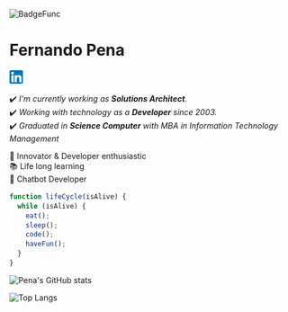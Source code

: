 
![BadgeFunc](https://img.shields.io/badge/Developer-Solutions%20Architect-brightgreen)

# Fernando Pena

[![LinkedIn](/_docs/linkedin_24.png)](https://www.linkedin.com/in/nandopena/)

:heavy_check_mark: *I'm currently working as **Solutions Architect**.*  
:heavy_check_mark: *Working with technology as a **Developer** since 2003.*  
:heavy_check_mark: *Graduated in **Science Computer** with MBA in Information Technology Management*  

:rocket: Innovator & Developer enthusiastic  
:books: Life long learning  
:speak_no_evil: Chatbot Developer  

```javascript
function lifeCycle(isAlive) {
  while (isAlive) {
    eat();
    sleep();
    code();
    haveFun();
  } 
}
```

![Pena's GitHub stats](https://github-readme-stats.vercel.app/api?username=penadev&hide=prs,issues&count_private=true&show_icons=true&theme=blue-green)

![Top Langs](https://github-readme-stats.vercel.app/api/top-langs/?username=penadev&theme=blue-green&count_private=true)